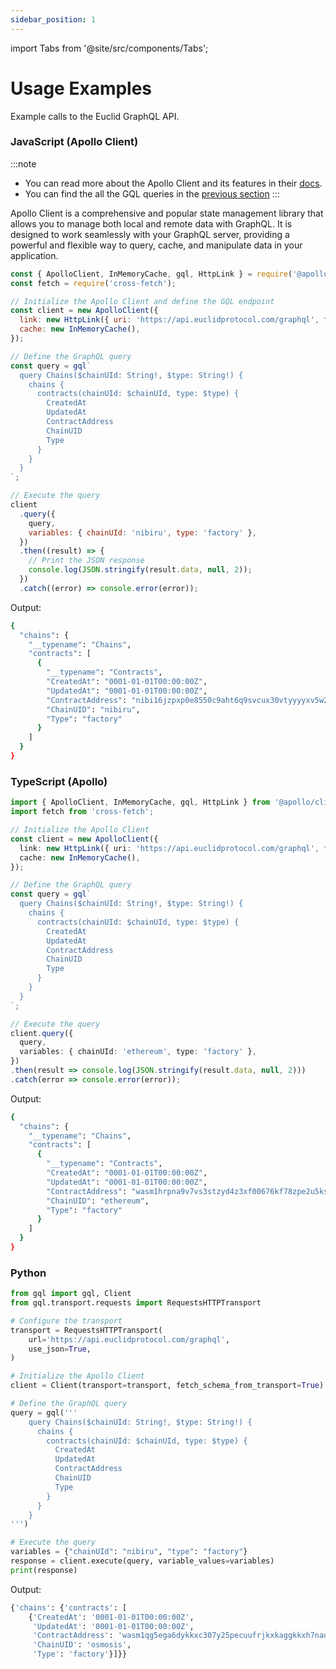 ```yaml
---
sidebar_position: 1
---
```

import Tabs from '@site/src/components/Tabs';

# Usage Examples

Example calls to the Euclid GraphQL API.

### JavaScript (Apollo Client)
:::note
- You can read more about the Apollo Client and its features in their [docs](https://www.apollographql.com/docs/).
- You can find the all the GQL queries in the [previous section](../Intro.md)
:::

Apollo Client is a comprehensive and popular state management library that allows you to manage both local and remote data with GraphQL. It is designed to work seamlessly with your GraphQL server, providing a powerful and flexible way to query, cache, and manipulate data in your application.

```javascript
const { ApolloClient, InMemoryCache, gql, HttpLink } = require('@apollo/client/core');
const fetch = require('cross-fetch');

// Initialize the Apollo Client and define the GQL endpoint
const client = new ApolloClient({
  link: new HttpLink({ uri: 'https://api.euclidprotocol.com/graphql', fetch }),
  cache: new InMemoryCache(),
});

// Define the GraphQL query 
const query = gql`
  query Chains($chainUId: String!, $type: String!) {
    chains {
      contracts(chainUId: $chainUId, type: $type) {
        CreatedAt
        UpdatedAt
        ContractAddress
        ChainUID
        Type
      }
    }
  }
`;

// Execute the query
client
  .query({
    query,
    variables: { chainUId: 'nibiru', type: 'factory' },
  })
  .then((result) => {
    // Print the JSON response
    console.log(JSON.stringify(result.data, null, 2));
  })
  .catch((error) => console.error(error));
```

Output:
```bash
{
  "chains": {
    "__typename": "Chains",
    "contracts": [
      {
        "__typename": "Contracts",
        "CreatedAt": "0001-01-01T00:00:00Z",
        "UpdatedAt": "0001-01-01T00:00:00Z",
        "ContractAddress": "nibi16jzpxp0e8550c9aht6q9svcux30vtyyyyxv5w2l2djjra46580wswu40v9",
        "ChainUID": "nibiru",
        "Type": "factory"
      }
    ]
  }
}
```

### TypeScript (Apollo)

```typescript
import { ApolloClient, InMemoryCache, gql, HttpLink } from '@apollo/client/core';
import fetch from 'cross-fetch';

// Initialize the Apollo Client
const client = new ApolloClient({
  link: new HttpLink({ uri: 'https://api.euclidprotocol.com/graphql', fetch }),
  cache: new InMemoryCache(),
});

// Define the GraphQL query
const query = gql`
  query Chains($chainUId: String!, $type: String!) {
    chains {
      contracts(chainUId: $chainUId, type: $type) {
        CreatedAt
        UpdatedAt
        ContractAddress
        ChainUID
        Type
      }
    }
  }
`;

// Execute the query
client.query({
  query,
  variables: { chainUId: 'ethereum', type: 'factory' },
})
.then(result => console.log(JSON.stringify(result.data, null, 2)))
.catch(error => console.error(error));
```
Output:
```bash
{
  "chains": {
    "__typename": "Chains",
    "contracts": [
      {
        "__typename": "Contracts",
        "CreatedAt": "0001-01-01T00:00:00Z",
        "UpdatedAt": "0001-01-01T00:00:00Z",
        "ContractAddress": "wasm1hrpna9v7vs3stzyd4z3xf00676kf78zpe2u5ksvljswn2vnjp3ys8c5wp9",
        "ChainUID": "ethereum",
        "Type": "factory"
      }
    ]
  }
}
```

### Python

```python
from gql import gql, Client
from gql.transport.requests import RequestsHTTPTransport

# Configure the transport
transport = RequestsHTTPTransport(
    url='https://api.euclidprotocol.com/graphql',
    use_json=True,
)

# Initialize the Apollo Client
client = Client(transport=transport, fetch_schema_from_transport=True)

# Define the GraphQL query
query = gql('''
    query Chains($chainUId: String!, $type: String!) {
      chains {
        contracts(chainUId: $chainUId, type: $type) {
          CreatedAt
          UpdatedAt
          ContractAddress
          ChainUID
          Type
        }
      }
    }
''')

# Execute the query
variables = {"chainUId": "nibiru", "type": "factory"}
response = client.execute(query, variable_values=variables)
print(response)
```
Output:
```bash
{'chains': {'contracts': [
    {'CreatedAt': '0001-01-01T00:00:00Z',
     'UpdatedAt': '0001-01-01T00:00:00Z',
     'ContractAddress': 'wasm1qg5ega6dykkxc307y25pecuufrjkxkaggkkxh7nad0vhyhtuhw3sq29c3m', 
     'ChainUID': 'osmosis', 
     'Type': 'factory'}]}}
```
